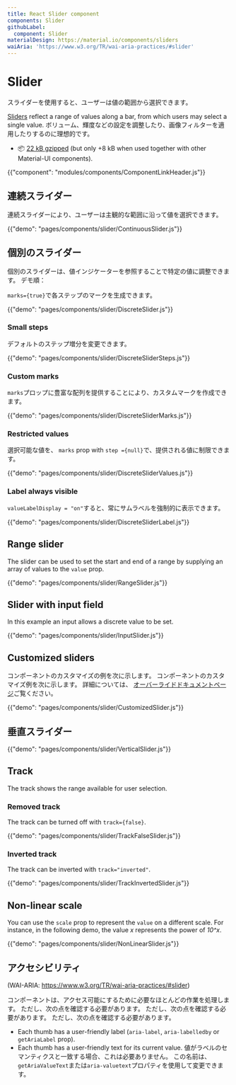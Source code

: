 ```yaml
---
title: React Slider component
components: Slider
githubLabel:
  component: Slider
materialDesign: https://material.io/components/sliders
waiAria: 'https://www.w3.org/TR/wai-aria-practices/#slider'
---
```


# Slider

<p class="description">スライダーを使用すると、ユーザーは値の範囲から選択できます。</p>

[Sliders](https://material.io/design/components/sliders.html) reflect a range of values along a bar, from which users may select a single value. ボリューム、輝度などの設定を調整したり、画像フィルターを適用したりするのに理想的です。

- 📦 [22 kB gzipped](/size-snapshot) (but only +8 kB when used together with other Material-UI components).

{{"component": "modules/components/ComponentLinkHeader.js"}}

## 連続スライダー

連続スライダーにより、ユーザーは主観的な範囲に沿って値を選択できます。

{{"demo": "pages/components/slider/ContinuousSlider.js"}}

## 個別のスライダー

個別のスライダーは、値インジケーターを参照することで特定の値に調整できます。 デモ順：

`marks={true}`で各ステップのマークを生成できます。

{{"demo": "pages/components/slider/DiscreteSlider.js"}}

### Small steps

デフォルトのステップ増分を変更できます。

{{"demo": "pages/components/slider/DiscreteSliderSteps.js"}}

### Custom marks

`marks`プロップに豊富な配列を提供することにより、カスタムマークを作成できます。

{{"demo": "pages/components/slider/DiscreteSliderMarks.js"}}

### Restricted values

選択可能な値を、 `marks` prop with `step ={null}`で、提供される値に制限できます。

{{"demo": "pages/components/slider/DiscreteSliderValues.js"}}

### Label always visible

`valueLabelDisplay = "on"`すると、常にサムラベルを強制的に表示できます。

{{"demo": "pages/components/slider/DiscreteSliderLabel.js"}}

## Range slider

The slider can be used to set the start and end of a range by supplying an array of values to the `value` prop.

{{"demo": "pages/components/slider/RangeSlider.js"}}

## Slider with input field

In this example an input allows a discrete value to be set.

{{"demo": "pages/components/slider/InputSlider.js"}}

## Customized sliders

コンポーネントのカスタマイズの例を次に示します。 コンポーネントのカスタマイズ例を次に示します。 詳細については、 [オーバーライドドキュメントページ](/customization/components/)ご覧ください。

{{"demo": "pages/components/slider/CustomizedSlider.js"}}

## 垂直スライダー

{{"demo": "pages/components/slider/VerticalSlider.js"}}

## Track

The track shows the range available for user selection.

### Removed track

The track can be turned off with `track={false}`.

{{"demo": "pages/components/slider/TrackFalseSlider.js"}}

### Inverted track

The track can be inverted with `track="inverted"`.

{{"demo": "pages/components/slider/TrackInvertedSlider.js"}}

## Non-linear scale

You can use the `scale` prop to represent the `value` on a different scale. For instance, in the following demo, the value *x* represents the power of *10^x*.

{{"demo": "pages/components/slider/NonLinearSlider.js"}}

## アクセシビリティ

(WAI-ARIA: https://www.w3.org/TR/wai-aria-practices/#slider)

コンポーネントは、アクセス可能にするために必要なほとんどの作業を処理します。 ただし、次の点を確認する必要があります。 ただし、次の点を確認する必要があります。 ただし、次の点を確認する必要があります。

- Each thumb has a user-friendly label (`aria-label`, `aria-labelledby` or `getAriaLabel` prop).
- Each thumb has a user-friendly text for its current value. 値がラベルのセマンティクスと一致する場合、これは必要ありません。 この名前は、 `getAriaValueText`または`aria-valuetext`プロパティを使用して変更できます。
